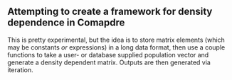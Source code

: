 ## Attempting to create a framework for density dependence in Comapdre

This is pretty experimental, but the idea is to store matrix elements (which may
be constants _or_ expressions) in a long data format, then use a couple functions
to take a user- or database supplied population vector and generate a density
dependent matrix. Outputs are then generated via iteration.
